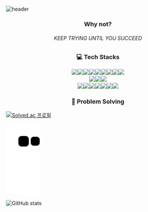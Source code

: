 ![header](https://capsule-render.vercel.app/api?type=shark&color=0:bab6b6,25:ede8e8,50:fafafa,75:ede8e8,100:bab6b6&height=150&section=header&text=ChanBam's%20GitHub&&fontColor=3b6745&fontSize=70&animation=scaleIn)

<div style="text-align:center"><h3>Why not?</h3></div>

<div style="text-align:center"><h6>KEEP TRYING UNTIL YOU SUCCEED</h6></div>



<div style="text-align:center"><h3>💻️ Tech Stacks</h3></div>

<div style="text-align:center"><img src="https://img.shields.io/badge/HTML5-E34F26?style=flat-square&logo=HTML5&logoColor=white" /><img src="https://img.shields.io/badge/css3-2862E9?style=flat-square&logo=css3&logoColor=white" /><img src="https://img.shields.io/badge/JavaScript-F7E018?style=flat-square&logo=javascript&logoColor=white" /><img src="https://img.shields.io/badge/React-45CEF7?style=flat-square&logo=react&logoColor=white" /><img src="https://img.shields.io/badge/Next.js-000000?style=flat-square&logo=Next.js&logoColor=white" /><img src="https://img.shields.io/badge/Vue.js-00BB7C?style=flat-square&logo=Vue.js&logoColor=white" /><img src="https://img.shields.io/badge/TypeScript-2D79C7?style=flat-square&logo=Typescript&logoColor=white" /><img src="https://img.shields.io/badge/npm-C93739?style=flat-square&logo=npm&logoColor=white" /><img src="https://img.shields.io/badge/BABEL-F1CC02?style=flat-square&logo=babel&logoColor=white" /></div>

<div style="text-align:center"><img src="https://img.shields.io/badge/python-306794?style=flat-square&logo=python&logoColor=white" /><img src="https://img.shields.io/badge/django-092D1F?style=flat-square&logo=django&logoColor=white" /><img src="https://img.shields.io/badge/C-2B2151?style=flat-square&logo=c&logoColor=white" /></div>

<div style="text-align:center"><img src="https://img.shields.io/badge/GitHub-0F1012?style=flat-square&logo=github&logoColor=white" /><img src="https://img.shields.io/badge/GitLab-34156E?style=flat-square&logo=gitlab&logoColor=white" /><img src="https://img.shields.io/badge/Jira-006EE8?style=flat-square&logo=Jira&logoColor=white" /><img src="https://img.shields.io/badge/Mattermost-196BD7?style=flat-square&logo=mattermost&logoColor=white" /><img src="https://img.shields.io/badge/Notion-000000?style=flat-square&logo=notion&logoColor=white" /><img src="https://img.shields.io/badge/Postman-FF6C37?style=flat-square&logo=postman&logoColor=white" /><img src="https://img.shields.io/badge/ngrok-DD4814?style=flat-square&logo=ngrok&logoColor=white" /></div>



<div style="text-align:center"><h3>🧮 Problem Solving</h3></div>

[![Solved.ac
프로필](http://mazassumnida.wtf/api/mini/generate_badge?boj=chanbam)](https://solved.ac/chanbam)



![snake gif](https://github.com/chan-bam/chan-bam/blob/output/github-contribution-grid-snake.svg)

![GitHub stats](https://github-readme-stats.vercel.app/api?username=chan-bam&title_color=3b6745&show_icons=true&icon_color=3b6745&hide_border=true&border_radius=10&bg_color=90,ede8e8,fafafa,ede8e8)

